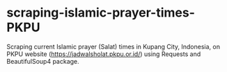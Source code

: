 # scraping-islamic-prayer-times-PKPU
Scraping current Islamic prayer (Salat) times in Kupang City, Indonesia, on PKPU website (https://jadwalsholat.pkpu.or.id/) using Requests and BeautifulSoup4 package.
